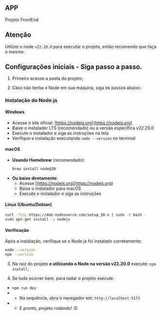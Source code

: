 ## APP
Projeto FrontEnd

## Atenção
Utilizei o node `v22.20.0` para executar o projeto, então recomendo que faça o mesmo.

## Configurações iniciais - Siga passo a passo.
1. Primeiro acesse a pasta do projeto;

2. Caso não tenha o Node em sua máquina, siga os passos abaixo:
### Instalação do Node.js

#### Windows
- Acesse o site oficial: [https://nodejs.org](https://nodejs.org)
- Baixe o instalador LTS (recomendado) ou a versão específica v22.20.0
- Execute o instalador e siga as instruções na tela
- Verifique a instalação executando `node --version` no terminal

#### macOS
- **Usando Homebrew** (recomendado):
  ```bash
  brew install node@20
  ```
- **Ou baixe diretamente**:
  - Acesse [https://nodejs.org](https://nodejs.org)
  - Baixe o instalador para macOS
  - Execute o instalador e siga as instruções

#### Linux (Ubuntu/Debian)
```bash
curl -fsSL https://deb.nodesource.com/setup_20.x | sudo -E bash -
sudo apt-get install -y nodejs
```

#### Verificação
Após a instalação, verifique se o Node.js foi instalado corretamente:
```bash
node --version
npm --version
```

3. Na raiz do projeto **e utilizando o Node na versão v22.20.0** execute: `npm install`;

4. Se tudo ocorrer bem, para rodar o projeto execute:
- `npm run dev`
- - Na sequência, abra o navegador em: `http://localhost:5173`
- - E pronto, projeto rodando! :D